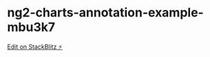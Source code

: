 # ng2-charts-annotation-example-mbu3k7

[Edit on StackBlitz ⚡️](https://stackblitz.com/edit/ng2-charts-annotation-example-mbu3k7)